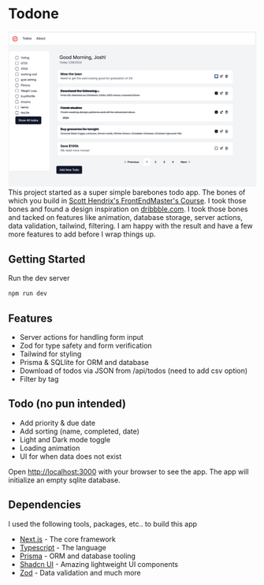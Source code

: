 # Todone

![example image](https://github.com/joshhartwig/todone/blob/84292a96197a891a34062fddfea128d760b14d85/images/todone.png)
This project started as a super simple barebones todo app. The bones of which you build in [Scott Hendrix's FrontEndMaster's Course](https://frontendmasters.com/courses/next-js-v3/). I took those bones and found a design inspiration on [dribbble.com](https://dribbble.com/search/todo-website). I took those bones and tacked on features like animation, database storage, server actions, data validation, tailwind, filtering. I am happy with the result and have a few more features to add before I wrap things up.

## Getting Started

Run the dev server

```bash
npm run dev
```

## Features

- Server actions for handling form input
- Zod for type safety and form verification
- Tailwind for styling
- Prisma & SQLlite for ORM and database
- Download of todos via JSON from /api/todos (need to add csv option)
- Filter by tag

## Todo (no pun intended)

- Add priority & due date
- Add sorting (name, completed, date)
- Light and Dark mode toggle
- Loading animation
- UI for when data does not exist

Open [http://localhost:3000](http://localhost:3000) with your browser to see the app. The app will initialize an empty sqlite database. 

## Dependencies

I used the following tools, packages, etc.. to build this app

- [Next.js](https://nextjs.org/) - The core framework
- [Typescript](https://typescript.org) - The language
- [Prisma](https://nextjs.org/learn) - ORM and database tooling
- [Shadcn UI](https://nextjs.org/learn) - Amazing lightweight UI components
- [Zod](https://nextjs.org/learn) - Data validation and much more